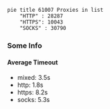 
```mermaid
pie title 61007 Proxies in list
    "HTTP" : 28287
    "HTTPS": 10043
    "SOCKS" : 30790
```

### Some Info
#### Average Timeout

- mixed: 3.5s
- http: 1.8s
- https: 8.2s
- socks: 5.3s
